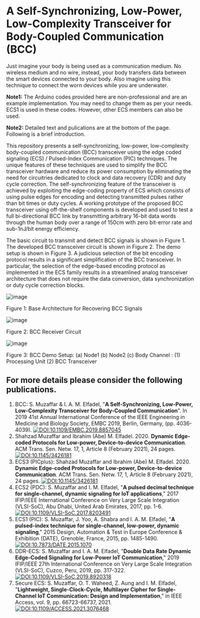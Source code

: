 # A Self-Synchronizing, Low-Power, Low-Complexity Transceiver for Body-Coupled Communication (BCC)
Just imagine your body is being used as a communication medium. No wireless medium and no wire, instead, your body transfers data between the smart devices connected to your body. Also imagine using this technique to connect the worn devices while you are underwater.

**Note1:** The Arduino codes provided here are non-professional and are an example implementation. You may need to change them as per your needs. ECS1 is used in these codes. However, other ECS members can also be used.

**Note2:** Detailed text and pulications are at the bottom of the page. Following is a brief introduction.

This repository presents a self-synchronizing, low-power, low-complexity body-coupled communication (BCC)
transceiver using the edge coded signaling (ECS) / Pulsed-Index Communication (PIC) techniques. The unique 
features of these techniques are used to simplify the BCC transceiver hardware and reduce its power 
consumption by eliminating the need for circuitries dedicated to clock and data recovery (CDR) and
duty cycle correction. The self-synchronizing feature of the transceiver is achieved by exploiting the 
edge-coding property of ECS which consists of using pulse edges for encoding and detecting transmitted 
pulses rather than bit times or duty cycles. A working prototype of the proposed BCC transceiver
using off-the-shelf components is developed and used to test a full bi-directional BCC link by transmitting
arbitrary 16-bit data words through the human body over a range of 150cm with zero bit-error rate and 
sub-1nJ/bit energy efficiency.

The basic circuit to transmit and detect BCC signals is shown in Figure 1. The developed BCC transceiver 
circuit is shown in Figure 2. The demo setup is shown in Figure 3.
A judicious selection of the bit encoding protocol results in a significant simplification of the BCC 
transceiver. In particular, the selection of the edge-based encoding protocol as implemented in the ECS family 
results in a streamlined analog transceiver architecture that does not require the data conversion, data 
synchronization or duty cycle correction blocks.

![image](https://github.com/user-attachments/assets/86ce88d2-ea1c-45a0-add4-4ca1e31ecf58)

Figure 1: Base Architecture for Recovering BCC Signals


![image](https://github.com/user-attachments/assets/0e14e81c-b368-4fbb-a5e5-e166137244b6)

Figure 2: BCC Receiver Circuit

![image](https://github.com/user-attachments/assets/bb4cc890-44e3-423a-a085-2e25ee9d5b5a)

Figure 3: BCC Demo Setup: (a) Node1 (b) Node2 (c) Body Channel : (1) Processing Unit (2) BCC Transceiver

## For more details please consider the following publications.

1. BCC: S. Muzaffar & I. A. M. Elfadel, "**A Self-Synchronizing, Low-Power, Low-Complexity Transceiver for
   Body-Coupled Communication**". In 2019 41st Annual International Conference of the IEEE Engineering in Medicine and
   Biology Society, EMBC 2019, Berlin, Germany, (pp. 4036-4039). [![DOI:10.1109/EMBC.2019.8857045](https://zenodo.org/badge/DOI/10.1109/EMBC.2019.8857045.svg)](https://doi.org/10.1109/EMBC.2019.8857045) 
4. Shahzad Muzaffar and Ibrahim (Abe) M. Elfadel. 2020. **Dynamic Edge-coded Protocols for Low-power,
   Device-to-device Communication**. ACM Trans. Sen. Netw. 17, 1, Article 8 (February 2021), 24 pages.
   [![DOI:10.1145/3426181](https://zenodo.org/badge/DOI/10.1145/3426181.svg)](https://doi.org/10.1145/3426181)
1. ECS3 (PICplus): Shahzad Muzaffar and Ibrahim (Abe) M. Elfadel. 2020. **Dynamic Edge-coded Protocols for Low-power,
   Device-to-device Communication**. ACM Trans. Sen. Netw. 17, 1, Article 8 (February 2021), 24 pages.
   [![DOI:10.1145/3426181](https://zenodo.org/badge/DOI/10.1145/3426181.svg)](https://doi.org/10.1145/3426181)
2. ECS2 (PDC): S. Muzaffar and I. M. Elfadel, "**A pulsed decimal technique for single-channel, dynamic signaling for
   IoT applications**," 2017 IFIP/IEEE International Conference on Very Large Scale Integration (VLSI-SoC), Abu Dhabi,
   United Arab Emirates, 2017, pp. 1-6.[![DOI:10.1109/VLSI-SoC.2017.8203491](https://zenodo.org/badge/DOI/10.1109/VLSI-SoC.2017.8203491.svg)](https://ieeexplore.ieee.org/document/8203491)
4. ECS1 (PIC): S. Muzaffar, J. Yoo, A. Shabra and I. A. M. Elfadel, "**A pulsed-index technique for single-channel,
   low-power, dynamic signaling**," 2015 Design, Automation & Test in Europe Conference & Exhibition (DATE), Grenoble,
   France, 2015, pp. 1485-1490. [![DOI:10.7873/DATE.2015.1070](https://zenodo.org/badge/DOI/10.7873/DATE.2015.1070.svg)](https://ieeexplore.ieee.org/document/7092624)
5. DDR-ECS: S. Muzaffar and I. A. M. Elfadel, "**Double Data Rate Dynamic Edge-Coded Signaling for Low-Power IoT
   Communication**," 2019 IFIP/IEEE 27th International Conference on Very Large Scale Integration (VLSI-SoC),
   Cuzco, Peru, 2019, pp. 317-322. [![DOI:10.1109/VLSI-SoC.2019.8920318](https://zenodo.org/badge/DOI/10.1109/VLSI-SoC.2019.8920318.svg)](https://ieeexplore.ieee.org/document/8920318)
6. Secure ECS: S. Muzaffar, O. T. Waheed, Z. Aung and I. M. Elfadel, "**Lightweight, Single-Clock-Cycle, Multilayer
   Cipher for Single-Channel IoT Communication: Design and Implementation**," in IEEE Access, vol. 9, pp. 66723-66737,
   2021. [![DOI:10.1109/ACCESS.2021.3076468](https://zenodo.org/badge/DOI/10.1109/ACCESS.2021.3076468.svg)](https://ieeexplore.ieee.org/document/9419040)
